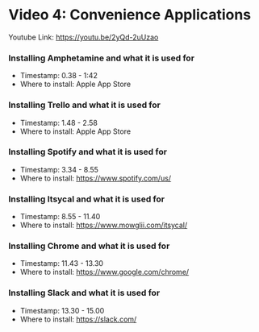 # Video 4: Convenience Applications
Youtube Link: https://youtu.be/2yQd-2uUzao

### Installing Amphetamine and what it is used for
* Timestamp: 0.38 - 1:42
* Where to install: Apple App Store

### Installing Trello and what it is used for
* Timestamp: 1.48 - 2.58
* Where to install: Apple App Store

### Installing Spotify and what it is used for
* Timestamp: 3.34 - 8.55
* Where to install: https://www.spotify.com/us/

### Installing Itsycal and what it is used for
* Timestamp: 8.55 - 11.40
* Where to install: https://www.mowglii.com/itsycal/

### Installing Chrome and what it is used for
* Timestamp: 11.43 - 13.30
* Where to install: https://www.google.com/chrome/

### Installing Slack and what it is used for
* Timestamp: 13.30 - 15.00
* Where to install: https://slack.com/